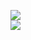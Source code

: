 [![](https://img.shields.io/badge/Made%20With-Github%20Spray-lightgrey.svg?style=for-the-badge&logo=github)](https://github.com/Annihil/github-spray#3574)  
[![](https://i.imgur.com/2DrTn0Z.gif)](https://github.com/Annihil/github-spray)